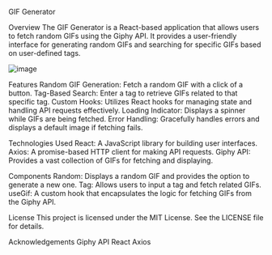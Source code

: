 GIF Generator

Overview
The GIF Generator is a React-based application that allows users to fetch random GIFs using the Giphy API. It provides a user-friendly interface for generating random GIFs and searching for specific GIFs based on user-defined tags.

![image](https://github.com/user-attachments/assets/6f6f8941-1c7a-4792-ab17-1ea1e876e6e5)


Features
Random GIF Generation: Fetch a random GIF with a click of a button.
Tag-Based Search: Enter a tag to retrieve GIFs related to that specific tag.
Custom Hooks: Utilizes React hooks for managing state and handling API requests effectively.
Loading Indicator: Displays a spinner while GIFs are being fetched.
Error Handling: Gracefully handles errors and displays a default image if fetching fails.

Technologies Used
React: A JavaScript library for building user interfaces.
Axios: A promise-based HTTP client for making API requests.
Giphy API: Provides a vast collection of GIFs for fetching and displaying.

Components
Random: Displays a random GIF and provides the option to generate a new one.
Tag: Allows users to input a tag and fetch related GIFs.
useGif: A custom hook that encapsulates the logic for fetching GIFs from the Giphy API.

License
This project is licensed under the MIT License. See the LICENSE file for details.

Acknowledgements
Giphy API
React
Axios

